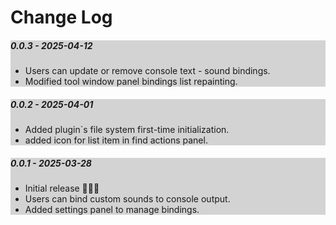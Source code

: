 <h1>Change Log</h1>

<div style="background:lightgray ">
<h5>0.0.3 - 2025-04-12</h5>
<ul>
    <li>Users can update or remove console text - sound bindings.</li>
    <li>Modified tool window panel bindings list repainting.</li>
</ul>
</div>

<div style="background:lightgray ">
<h5>0.0.2 - 2025-04-01</h5>
<ul>
    <li>Added plugin`s file system first-time initialization.</li>
    <li>added icon for list item in find actions panel.</li>
</ul>
</div>

<div style="background:lightgray ">
<h5>0.0.1 - 2025-03-28</h5>
<ul>
    <li>Initial release 🚀🚀🚀</li>
    <li>Users can bind custom sounds to console output.</li>
    <li>Added settings panel to manage bindings.</li>
</ul>
</div>
